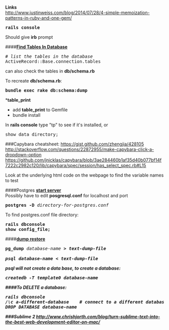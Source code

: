 **Links**  
http://www.justinweiss.com/blog/2014/07/28/4-simple-memoization-patterns-in-ruby-and-one-gem/  


<pre>
<b>rails console</b>
</pre>

Should give <b>irb</b> prompt

####[<b>Find Tables In Database</b>](http://stackoverflow.com/questions/24880956/rails-console-database-schema-checking)  
<pre>
# <em>list the tables in the database</em>
ActiveRecord::Base.connection.tables
</pre>

can also check the tables in <b>db/schema.rb</b>

To recreate <b>db/schema.rb</b>:
<pre>
<b>bundle exec rake db:schema:dump</b>
</pre>

***table_print**
- add **table_print** to Gemfile
- bundle install

In <b>rails console</b> type "tp" to see if it's installed, or
<pre>
show data_directory;
</pre>

###Capybara
cheatsheet: https://gist.github.com/zhengjia/428105  
http://stackoverflow.com/questions/22872955/make-capybara-click-a-dropdown-option  
https://github.com/jnicklas/capybara/blob/3ae284460b1af35d40b077bf14f7222c2982c120/lib/capybara/spec/session/has_select_spec.rb#L15  

Look at the underlying html code on the webpage to find the variable names to test  


####Postgres
[**start server**](http://www.postgresql.org/docs/9.1/static/server-start.html)    
Possibly have to edit <b>posgresql.conf</b> for localhost and port  

<pre>
<b>postgres -D</b> <em>directory-for-postgres.conf</em>
</pre>
To find postgres.conf file directory:
<pre>
<b>rails dbconsole</b>
<b>show config_file;</b>
</pre>

####[<b>dump restore</b>](http://www.postgresql.org/docs/9.4/static/backup-dump.html)   
<pre>
<b>pg_dump</b> <em>database-name<em> <b>&gt</em> <em>text-dump-file</em>

<b>psql</b> <em>database-name</em> <em>&lt</em> <em>text-dump-file</em>
</pre>

psql will not create a data base, to <b>create</b> a database:
<pre>
<b>createdb -T template0</b> <em>database-name</em>
</pre>

####To <b>DELETE</b> a database:
<pre>
<b>rails dbconsole</b>
<b>/\c</b> <em>a-different-database</em>    # <em>connect to a different database than the one being deleted</em>
<b>DROP DATABASE</b> <em>database-name</em>
</pre>

###Sublime 2
http://www.chrishjorth.com/blog/turn-sublime-text-into-the-best-web-development-editor-on-mac/  
